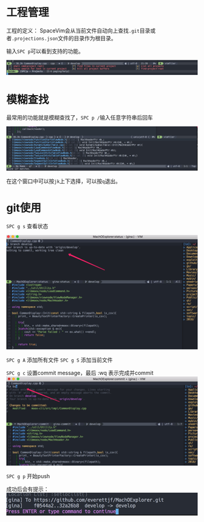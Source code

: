 # 工程管理

工程的定义：
SpaceVim会从当前文件自动向上查找`.git`目录或者`.projections.json`文件的目录作为根目录。

输入`SPC p`可以看到支持的功能。

![](media/15160268772856.jpg)


# 模糊查找

最常用的功能就是模糊查找了，`SPC p /`输入任意字符串后回车

![](media/15160268992458.jpg)

在这个窗口中可以按`jk`上下选择，可以按`q`退出。



# git使用


`SPC g s` 查看状态

![](media/15160270155453.jpg)

`SPC g A` 添加所有文件
`SPC g S` 添加当前文件



`SPC g c` 设置commit message，最后 :wq 表示完成并commit
![](media/15160270962516.jpg)


`SPC g p` 开始push

成功后会有提示：
![](media/15160272103034.jpg)


